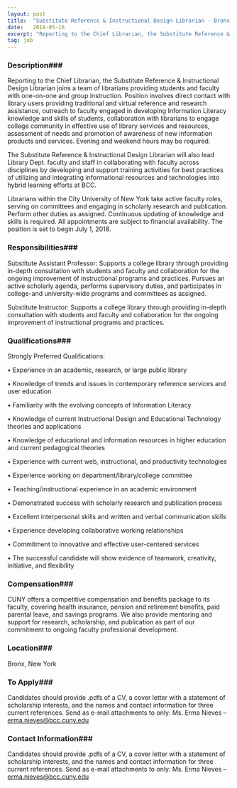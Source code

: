 ```yaml
---
layout: post
title:  "Substitute Reference & Instructional Design Librarian - Bronx Community College"
date:   2018-05-16
excerpt: "Reporting to the Chief Librarian, the Substitute Reference & Instructional Design Librarian joins a team of librarians providing students and faculty with one-on-one and group instruction. Position involves direct contact with library users providing traditional and virtual reference and research assistance, outreach to faculty engaged in developing Information Literacy knowledge..."
tag: job
---
```


### Description###

Reporting to the Chief Librarian, the Substitute Reference & Instructional Design Librarian joins a team of librarians providing students and faculty with one-on-one and group instruction.  Position involves direct contact with library users providing traditional and virtual reference and research assistance, outreach to faculty engaged in developing Information Literacy knowledge and skills of students, collaboration with librarians to engage college community in effective use of library services and resources, assessment of needs and promotion of awareness of new information products and services.  Evening and weekend hours may be required.

The Substitute Reference & Instructional Design Librarian will also lead Library Dept. faculty and staff in collaborating with faculty across disciplines by developing and support training activities for best practices of utilizing and integrating informational resources and technologies into hybrid learning efforts at BCC.

Librarians within the City University of New York take active faculty roles, serving on committees and engaging in scholarly research and publication. Perform other duties as assigned.  Continuous updating of knowledge and skills is required.  All appointments are subject to financial availability. The position is set to begin July 1, 2018.



### Responsibilities###


Substitute Assistant Professor:  Supports a college library through providing in-depth consultation with students and faculty and collaboration for the ongoing improvement of instructional programs and practices. Pursues an active scholarly agenda, performs supervisory duties, and participates in college-and university-wide programs and committees as assigned.

Substitute Instructor:  Supports a college library through providing in-depth consultation with students and faculty and collaboration for the ongoing improvement of instructional programs and practices.


### Qualifications###

Strongly Preferred Qualifications:

•               Experience in an academic, research, or large public library

•               Knowledge of trends and issues in contemporary reference services and user education

•               Familiarity with the evolving concepts of Information Literacy

•               Knowledge of current Instructional Design and Educational Technology theories and applications

•               Knowledge of educational and information resources in higher education and current pedagogical theories

•               Experience with current web, instructional, and productivity technologies

•               Experience working on department/library/college committee

•               Teaching/instructional experience in an academic environment

•               Demonstrated success with scholarly research and publication process

•               Excellent interpersonal skills and written and verbal communication skills

•               Experience developing collaborative working relationships

•               Commitment to innovative and effective user-centered services

•               The successful candidate will show evidence of teamwork, creativity, initiative, and flexibility


### Compensation###

CUNY offers a competitive compensation and benefits package to its faculty, covering health insurance, pension and retirement benefits, paid parental leave, and savings programs.  We also provide mentoring and support for research, scholarship, and publication as part of our commitment to ongoing faculty professional development.  


### Location###

Bronx, New York




### To Apply###

Candidates should provide .pdfs of a CV, a cover letter with a statement of scholarship interests, and the names and contact information for three current references.  Send as e-mail attachments to only:  Ms. Erma Nieves – erma.nieves@bcc.cuny.edu




### Contact Information###

Candidates should provide .pdfs of a CV, a cover letter with a statement of scholarship interests, and the names and contact information for three current references.  Send as e-mail attachments to only:  Ms. Erma Nieves – erma.nieves@bcc.cuny.edu


